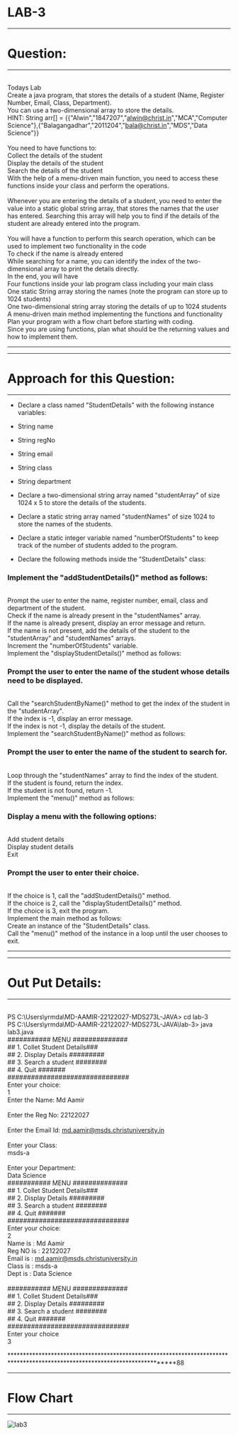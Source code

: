 
# LAB-3
***************************
# Question:
***************************
<br> Todays Lab
<br> Create a java program, that stores the details of a student (Name, Register Number, Email, Class, Department).
<br> You can use a two-dimensional array to store the details.
<br> HINT: String arr[] = {{"Alwin","1847207","alwin@christ.in","MCA","Computer Science"},{"Balagangadhar","2011204","bala@christ.in","MDS","Data Science"}}
<br> 
<br> You need to have functions to:
<br> Collect the details of the student
<br> Display the details of the student
<br> Search the details of the student
<br> With the help of a menu-driven main function, you need to access these functions inside your class and perform the operations.
<br> 
<br> Whenever you are entering the details of a student, you need to enter the value into a static global string array, that stores the names that the user has entered. Searching this array will help you to find if the details of the student are already entered into the program.
<br> 
<br> You will have a function to perform this search operation, which can be used to implement two functionality in the code
<br> To check if the name is already entered
<br> While searching for a name, you can identify the index of the two-dimensional array to print the details directly.
<br> In the end, you will have
<br> Four functions inside your lab program class including your main class
<br> One static String array storing the names (note the program can store up to 1024 students)
<br> One two-dimensional string array storing the details of up to 1024 students
<br> A menu-driven main method implementing the functions and functionality
<br> Plan your program with a flow chart before starting with coding.
<br> Since you are using functions, plan what should be the returning values and how to implement them.

*************************************************************************************************************************************************************************

************************************
# Approach for this Question:
************************************
* Declare a class named "StudentDetails" with the following instance variables:

* String name
* String regNo
* String email
* String class
* String department
* Declare a two-dimensional string array named "studentArray" of size 1024 x 5 to store the details of the students.

* Declare a static string array named "studentNames" of size 1024 to store the names of the students.

* Declare a static integer variable named "numberOfStudents" to keep track of the number of students added to the program.

* Declare the following methods inside the "StudentDetails" class:


### Implement the "addStudentDetails()" method as follows:

<br> Prompt the user to enter the name, register number, email, class and department of the student.
<br> Check if the name is already present in the "studentNames" array.
<br> If the name is already present, display an error message and return.
<br> If the name is not present, add the details of the student to the "studentArray" and "studentNames" arrays.
<br> Increment the "numberOfStudents" variable.
<br> Implement the "displayStudentDetails()" method as follows:
<br> 
###  Prompt the user to enter the name of the student whose details need to be displayed.
<br> Call the "searchStudentByName()" method to get the index of the student in the "studentArray".
<br> If the index is -1, display an error message.
<br> If the index is not -1, display the details of the student.
<br> Implement the "searchStudentByName()" method as follows:

### Prompt the user to enter the name of the student to search for.
<br> Loop through the "studentNames" array to find the index of the student.
<br> If the student is found, return the index.
<br> If the student is not found, return -1.
<br> Implement the "menu()" method as follows:
<br> 
###  Display a menu with the following options:
<br> Add student details
<br> Display student details
<br> Exit
### Prompt the user to enter their choice.
<br> If the choice is 1, call the "addStudentDetails()" method.
<br> If the choice is 2, call the "displayStudentDetails()" method.
<br> If the choice is 3, exit the program.
<br> Implement the main method as follows: 
<br> Create an instance of the "StudentDetails" class.
<br> Call the "menu()" method of the instance in a loop until the user chooses to exit.

*********************************************************************************************************************************************************************************


********************************
# Out Put Details:
********************************

<br> PS C:\Users\yrmda\MD-AAMIR-22122027-MDS273L-JAVA> cd lab-3
<br> PS C:\Users\yrmda\MD-AAMIR-22122027-MDS273L-JAVA\lab-3> java lab3.java
<br> ########### MENU ##############
<br> ## 1. Collet Student Details###
<br> ## 2. Display Details #########
<br> ## 3. Search a student ########
<br> ## 4. Quit              #######
<br> ###############################
<br> Enter your choice: 
<br> 1
<br> Enter the Name: Md Aamir
<br> 
<br> Enter the Reg No: 22122027
<br> 
<br> Enter the Email Id: md.aamir@msds.christuniversity.in
<br> 
<br> Enter your Class:
<br> msds-a
<br> 
<br> Enter your Department:
<br> Data Science
<br> ########### MENU ##############
<br> ## 1. Collet Student Details###
<br> ## 2. Display Details #########
<br> ## 3. Search a student ########
<br> ## 4. Quit              #######
<br> ###############################
<br> Enter your choice:
<br> 2
<br> Name is : Md Aamir
<br> Reg NO is : 22122027
<br> Email is : md.aamir@msds.christuniversity.in
<br> Class is : msds-a
<br> Dept is : Data Science
<br> 
<br> ########### MENU ##############
<br> ## 1. Collet Student Details###
<br> ## 2. Display Details #########
<br> ## 3. Search a student ########
<br> ## 4. Quit              #######
<br> ###############################
<br> Enter your choice 
<br> 3

****************************************************************************************************************************88

************************
# Flow Chart
************************


![lab3](https://github.com/mdaamir6870/MD-AAMIR-22122027-MDS273L-JAVA/assets/97155542/7e6af3e9-60ff-4702-903c-2ac8d273a3f2)





